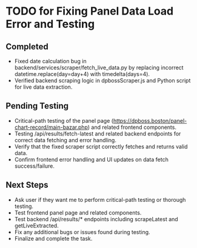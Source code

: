 # TODO for Fixing Panel Data Load Error and Testing

## Completed
- Fixed date calculation bug in backend/services/scraper/fetch_live_data.py by replacing incorrect datetime.replace(day=day+4) with timedelta(days=4).
- Verified backend scraping logic in dpbossScraper.js and Python script for live data extraction.

## Pending Testing
- Critical-path testing of the panel page (https://dpboss.boston/panel-chart-record/main-bazar.php) and related frontend components.
- Testing /api/results/fetch-latest and related backend endpoints for correct data fetching and error handling.
- Verify that the fixed scraper script correctly fetches and returns valid data.
- Confirm frontend error handling and UI updates on data fetch success/failure.

## Next Steps
- Ask user if they want me to perform critical-path testing or thorough testing.
- Test frontend panel page and related components.
- Test backend /api/results/* endpoints including scrapeLatest and getLiveExtracted.
- Fix any additional bugs or issues found during testing.
- Finalize and complete the task.
